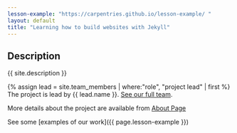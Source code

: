 ```yaml
---
lesson-example: "https://carpentries.github.io/lesson-example/ "
layout: default
title: "Learning how to build websites with Jekyll"
---
```


## Description ##

{{ site.description }}

{% assign lead = site.team_members | where:"role", "project lead" | first %}
The project is lead by {{ lead.name }}.
[See our full team](about).


More details about the project are available from [About Page](about.md)

See some [examples of our work]({{ page.lesson-example }})
